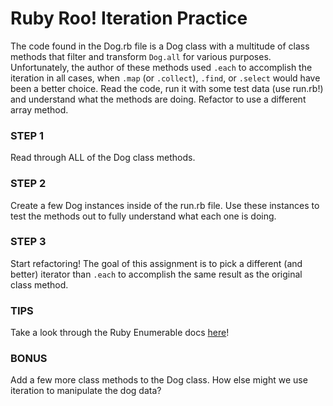 # Ruby Roo! Iteration Practice

The code found in the Dog.rb file is a Dog class with a multitude of class methods that filter and transform `Dog.all` for various purposes. Unfortunately, the author of these methods used `.each` to accomplish the iteration in all cases, when `.map` (or `.collect`), `.find`, or `.select` would have been a better choice. Read the code, run it with some test data (use run.rb!) and understand what the methods are doing. Refactor to use a different array method.

### STEP 1
Read through ALL of the Dog class methods.

### STEP 2
Create a few Dog instances inside of the run.rb file. Use these instances to test the methods out to fully understand what each one is doing.

### STEP 3
Start refactoring! The goal of this assignment is to pick a different (and better) iterator than `.each` to accomplish the same result as the original class method.

### TIPS
Take a look through the Ruby Enumerable docs [here]!

### BONUS
Add a few more class methods to the Dog class. How else might we use iteration to manipulate the dog data?


[here]: https://ruby-doc.org/core-2.2.3/Enumerable.html

